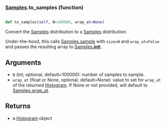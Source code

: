 ### [Samples](Samples.md).to_samples (function)


```py

def to_samples(self, N=100000, wrap_at=None)

```



Convert the [Samples](Samples.md) distribution to a [Samples](Samples.md) distribution.

Under-the-hood, this calls [Samples.sample](Samples.sample.md) with `size=N` and `wrap_at=False`
and passes the resulting array to [Samples.__init__](Samples.__init__.md).

Arguments
-----------
* `N` (int, optional, default=100000): number of samples to sample.
* `wrap_at` (float or None, optional, default=None): value to set for
    `wrap_at` of the returned [Histogram](Histogram.md).  If None or not provided,
    will default to [Samples.wrap_at](Samples.wrap_at.md).

Returns
--------
* a [Histogram](Histogram.md) object

